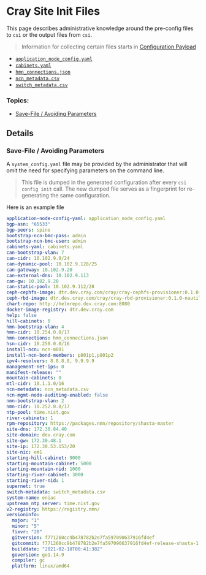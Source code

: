 # Cray Site Init Files

This page describes administrative knowledge around the pre-config files to `csi` or the output files from `csi`.

> Information for collecting certain files starts in [Configuration Payload](../install/prepare_configuration_payload.md)

   * [`application_node_config.yaml`](../install/prepare_configuration_payload.md#application_node_config_yaml)
   * [`cabinets.yaml`](../install/prepare_configuration_payload.md#cabinets_yaml)
   * [`hmn_connections.json`](../install/prepare_configuration_payload.md#hmn_connections_json)
   * [`ncn_metadata.csv`](../install/prepare_configuration_payload.md#ncn_metadata_csv)
   * [`switch_metadata.csv`](../install/prepare_configuration_payload.md#switch_metadata_csv)

### Topics:

   * [Save-File / Avoiding Parameters](#save-file--avoiding-parameters)

## Details

<a name="save-file--avoiding-parameters"></a>
### Save-File / Avoiding Parameters

A `system_config.yaml` file may be provided by the administrator that will omit the need for specifying parameters on the command line.

> This file is dumped in the generated configuration after every `csi config init` call. The new dumped file
serves as a fingerprint for re-generating the same configuration.

Here is an example file

```yaml
application-node-config-yaml: application_node_config.yaml
bgp-asn: "65533"
bgp-peers: spine
bootstrap-ncn-bmc-pass: admin
bootstrap-ncn-bmc-user: admin
cabinets-yaml: cabinets.yaml
can-bootstrap-vlan: 7
can-cidr: 10.102.9.0/24
can-dynamic-pool: 10.102.9.128/25
can-gateway: 10.102.9.20
can-external-dns: 10.102.9.113
can-gw: 10.102.9.20
can-static-pool: 10.102.9.112/28
ceph-cephfs-image: dtr.dev.cray.com/cray/cray-cephfs-provisioner:0.1.0-nautilus-1.3
ceph-rbd-image: dtr.dev.cray.com/cray/cray-rbd-provisioner:0.1.0-nautilus-1.3
chart-repo: http://helmrepo.dev.cray.com:8080
docker-image-registry: dtr.dev.cray.com
help: false
hill-cabinets: 0
hmn-bootstrap-vlan: 4
hmn-cidr: 10.254.0.0/17
hmn-connections: hmn_connections.json
hsn-cidr: 10.250.0.0/16
install-ncn: ncn-m001
install-ncn-bond-members: p801p1,p801p2
ipv4-resolvers: 8.8.8.8, 9.9.9.9
management-net-ips: 0
manifest-release: ""
mountain-cabinets: 0
mtl-cidr: 10.1.1.0/16
ncn-metadata: ncn_metadata.csv
ncn-mgmt-node-auditing-enabled: false
nmn-bootstrap-vlan: 2
nmn-cidr: 10.252.0.0/17
ntp-pool: time.nist.gov
river-cabinets: 1
rpm-repository: https://packages.nmn/repository/shasta-master
site-dns: 172.30.84.40
site-domain: dev.cray.com
site-gw: 172.30.48.1
site-ip: 172.30.53.153/20
site-nic: em1
starting-hill-cabinet: 9000
starting-mountain-cabinet: 5000
starting-mountain-nid: 1000
starting-river-cabinet: 3000
starting-river-nid: 1
supernet: true
switch-metadata: switch_metadata.csv
system-name: eniac
upstream_ntp_server: time.nist.gov
v2-registry: https://registry.nmn/
versioninfo:
  major: "1"
  minor: "5"
  fixvr: "20"
  gitversion: f771260cc9b478782b2e7fa597090637916fd4ef
  gitcommit: f771260cc9b478782b2e7fa597090637916fd4ef-release-shasta-1.5
  builddate: "2021-02-18T00:41:38Z"
  goversion: go1.14.9
  compiler: gc
  platform: linux/amd64
```
